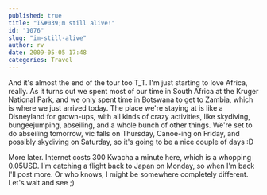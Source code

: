```yaml
---
published: true
title: "I&#039;m still alive!"
id: "1076"
slug: "im-still-alive"
author: rv
date: 2009-05-05 17:48
categories: Travel
---
```

And it's almost the end of the tour too T_T. I'm just starting to love Africa, really. As it turns out we spent most of our time in South Africa at the Kruger National Park, and we only spent time in Botswana to get to Zambia, which is where we just arrived today. The place we're staying at is like a Disneyland for grown-ups, with all kinds of crazy activities, like skydiving, bungeejumping, abseiling, and a whole bunch of other things. We're set to do abseiling tomorrow, vic falls on Thursday, Canoe-ing on Friday, and possibly skydiving on Saturday, so it's going to be a nice couple of days :D

More later. Internet costs 300 Kwacha a minute here, which is a whopping 0.05USD. I'm catching a flight back to Japan on Monday, so when I'm back I'll post more. Or who knows, I might be somewhere completely different. Let's wait and see ;)